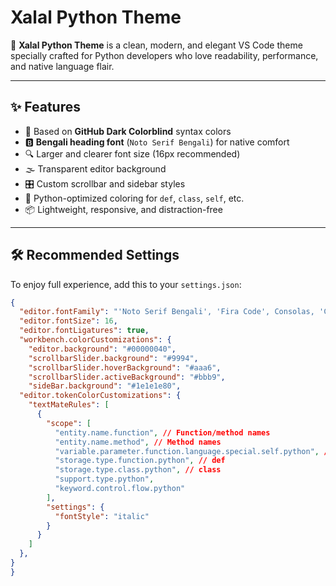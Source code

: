 # Xalal Python Theme

🎨 **Xalal Python Theme** is a clean, modern, and elegant VS Code theme specially crafted for Python developers who love readability, performance, and native language flair.

---

## ✨ Features

- 🔵 Based on **GitHub Dark Colorblind** syntax colors
- 🅱️ **Bengali heading font** (`Noto Serif Bengali`) for native comfort
- 🔍 Larger and clearer font size (16px recommended)
- 🌫️ Transparent editor background
- 🎛️ Custom scrollbar and sidebar styles
- 🐍 Python-optimized coloring for `def`, `class`, `self`, etc.
- 📦 Lightweight, responsive, and distraction-free

---

## 🛠️ Recommended Settings

To enjoy full experience, add this to your `settings.json`:

```json
{
  "editor.fontFamily": "'Noto Serif Bengali', 'Fira Code', Consolas, 'Courier New', monospace",
  "editor.fontSize": 16,
  "editor.fontLigatures": true,
  "workbench.colorCustomizations": {
    "editor.background": "#00000040",
    "scrollbarSlider.background": "#9994",
    "scrollbarSlider.hoverBackground": "#aaa6",
    "scrollbarSlider.activeBackground": "#bbb9",
    "sideBar.background": "#1e1e1e80",
  "editor.tokenColorCustomizations": {
    "textMateRules": [
      {
        "scope": [
          "entity.name.function", // Function/method names
          "entity.name.method", // Method names
          "variable.parameter.function.language.special.self.python", // Python 'self' keyword
          "storage.type.function.python", // def 
          "storage.type.class.python", // class
          "support.type.python",
          "keyword.control.flow.python"
        ],
        "settings": {
          "fontStyle": "italic"
        }
      }
    ]
  },
}
}

